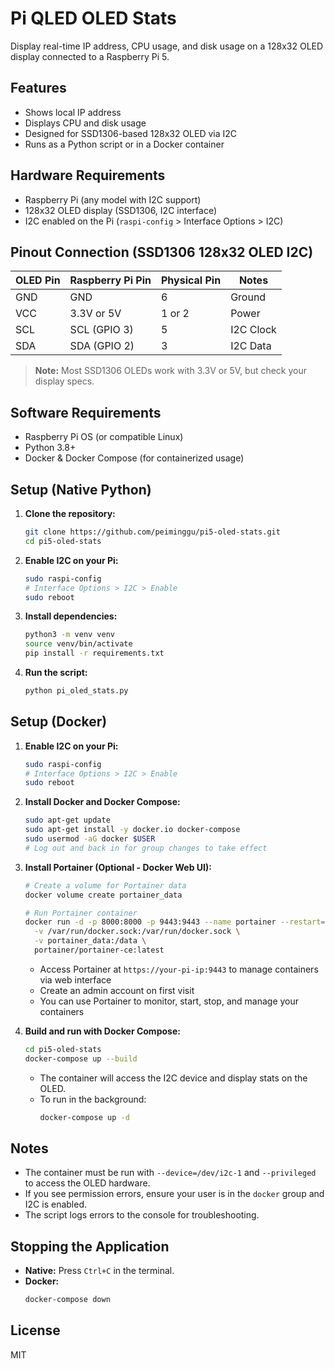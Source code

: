 # Pi QLED OLED Stats

Display real-time IP address, CPU usage, and disk usage on a 128x32 OLED display connected to a Raspberry Pi 5.

## Features
- Shows local IP address
- Displays CPU and disk usage
- Designed for SSD1306-based 128x32 OLED via I2C
- Runs as a Python script or in a Docker container


## Hardware Requirements
- Raspberry Pi (any model with I2C support)
- 128x32 OLED display (SSD1306, I2C interface)
- I2C enabled on the Pi (`raspi-config` > Interface Options > I2C)

## Pinout Connection (SSD1306 128x32 OLED I2C)

| OLED Pin | Raspberry Pi Pin | Physical Pin | Notes           |
|----------|------------------|--------------|-----------------|
| GND      | GND              | 6            | Ground          |
| VCC      | 3.3V or 5V       | 1 or 2       | Power           |
| SCL      | SCL (GPIO 3)     | 5            | I2C Clock       |
| SDA      | SDA (GPIO 2)     | 3            | I2C Data        |

> **Note:** Most SSD1306 OLEDs work with 3.3V or 5V, but check your display specs.

## Software Requirements
- Raspberry Pi OS (or compatible Linux)
- Python 3.8+
- Docker & Docker Compose (for containerized usage)

## Setup (Native Python)

1. **Clone the repository:**
   ```sh
   git clone https://github.com/peiminggu/pi5-oled-stats.git
   cd pi5-oled-stats
   ```
2. **Enable I2C on your Pi:**
   ```sh
   sudo raspi-config
   # Interface Options > I2C > Enable
   sudo reboot
   ```
3. **Install dependencies:**
   ```sh
   python3 -m venv venv
   source venv/bin/activate
   pip install -r requirements.txt
   ```
4. **Run the script:**
   ```sh
   python pi_oled_stats.py
   ```

## Setup (Docker)

1. **Enable I2C on your Pi:**
   ```sh
   sudo raspi-config
   # Interface Options > I2C > Enable
   sudo reboot
   ```
2. **Install Docker and Docker Compose:**
   ```sh
   sudo apt-get update
   sudo apt-get install -y docker.io docker-compose
   sudo usermod -aG docker $USER
   # Log out and back in for group changes to take effect
   ```
3. **Install Portainer (Optional - Docker Web UI):**
   ```sh
   # Create a volume for Portainer data
   docker volume create portainer_data
   
   # Run Portainer container
   docker run -d -p 8000:8000 -p 9443:9443 --name portainer --restart=always \
     -v /var/run/docker.sock:/var/run/docker.sock \
     -v portainer_data:/data \
     portainer/portainer-ce:latest
   ```
   - Access Portainer at `https://your-pi-ip:9443` to manage containers via web interface
   - Create an admin account on first visit
   - You can use Portainer to monitor, start, stop, and manage your containers

4. **Build and run with Docker Compose:**
   ```sh
   cd pi5-oled-stats
   docker-compose up --build
   ```
   - The container will access the I2C device and display stats on the OLED.
   - To run in the background:
     ```sh
     docker-compose up -d
     ```

## Notes
- The container must be run with `--device=/dev/i2c-1` and `--privileged` to access the OLED hardware.
- If you see permission errors, ensure your user is in the `docker` group and I2C is enabled.
- The script logs errors to the console for troubleshooting.

## Stopping the Application
- **Native:** Press `Ctrl+C` in the terminal.
- **Docker:**
  ```sh
  docker-compose down
  ```

## License
MIT
